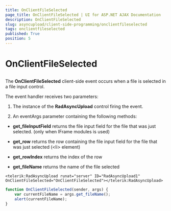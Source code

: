 ```yaml
---
title: OnClientFileSelected
page_title: OnClientFileSelected | UI for ASP.NET AJAX Documentation
description: OnClientFileSelected
slug: asyncupload/client-side-programming/onclientfileselected
tags: onclientfileselected
published: True
position: 5
---
```


# OnClientFileSelected

## 

The __OnClientFileSelected__ client-side event occurs when a file is selected in a file input control.

The event handler receives two parameters:

1. The instance of the __RadAsyncUpload__ control firing the event.

1. An eventArgs parameter containing the following methods:

* __get_fileInputField__ returns the file input field for the file that was just selected. (only when IFrame modules is used)

* __get_row__ returns the row containing the file input field for the file that was just selected (\<li\> element)

* __get_rowIndex__ returns the index of the row

* __get_fileName__ returns the name of the file selected

````ASPNET
<telerik:RadAsyncUpload runat="server" ID="RadAsyncUpload1" OnClientFileSelected="OnClientFileSelected"></telerik:RadAsyncUpload>
````

````JavaScript
function OnClientFileSelected(sender, args) {
	var currentFileName = args.get_fileName();
	alert(currentFileName);
}
````


